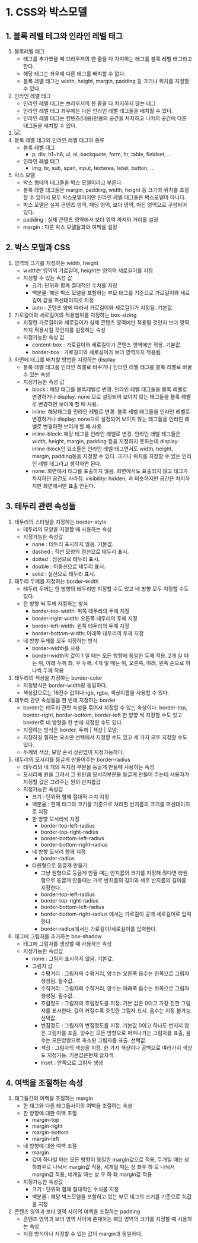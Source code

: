 # 1. CSS와 박스모델
## 1. 블록 레벨 테그와 인라인 레벨 태그
1. 블록레벨 태그
    - 태그를 추가했을 때 브라우저의 한 줄을 다 차지하는 태그를 블록 레벨 태그라고 한다.
    - 해당 태그는 좌우에 다른 태그를 배치할 수 없다.
    - 블록 레벨 태그는 width, height, margin, padding 등 크기나 위치를 지정할 수 있다.
2. 인라인 레벨 태그
    - 인라인 레벨 태그는 브라우저의 한 줄을 다 차지하지 않는 태그
    - 인라인 레벨 태그 좌우에는 다은 인라인 레벨 태그들을 배치할 수 있다.
    - 인라인 레벨 태그는 컨텐츠(내용)만큼의 공간을 차지하고 나머지 공간에 다른 태그들을 배치할 수 있다.
3. <img src="images/블록 레벨 태그와 인라인 레벨 태그.jpg">
4. 블록 레벨 태그와 인라인 레벨 태그의 종류
    - 블록 레벨 태그
        - p, div, h1~h6, ul, ol, backquote, form, hr, table, fieldset, ...
    - 인라인 레벨 태그
        - img, br, sub, span, input, textarea, label, button, ...
5. 박스 모델
    - 박스 형태의 태그들을 박스 모델이라고 부른다.
    - 블록 레벨 태그들은 margin, padding, width, height 등 크기와 위치를 조절할 수 있어서 모두 박스모델이지만 인라인 레벨 태그들은 박스모델이 아니다.
    - 박스 모델은 실제 콘텐츠 영역, 패딩 영역, 보더 영역, 마진 영역으로 구성되어 있다.
    - padding : 실제 콘텐츠 영역에서 보더 영역 까지의 거리를 설정
    - margin : 다른 박스 모델들과의 여백을 설정

## 2. 박스 모델과 CSS
1. 영역의 크기를 지정하는 width, height
    - width는 영역의 가로길이, height는 영역의 세로길이를 지정
    - 지정할 수 있는 속성 값
        - 크기: 단위와 함께 절대적인 수치를 지정
        - 백분율: 해당 박스 모델을 포함하는 부모 태그를 기준으로 가로길이와 세로길이 값을 퍼센테이지로 지정
        - auto : 콘텐츠 양에 따라서 가로길이와 세로길이가 지정됨. 기본값.
2. 가로길이와 세로길이의 적용범위를 지정하는 box-sizing
    - 지정한 가로길이와 세로길이가 실제 콘텐츠 영역에만 적용될 것인지 보더 영역까지 적용시킬 것인지를 설정하는 속성
    - 지정가능한 속성 값
        - content-box : 가로길이와 세로길이가 콘텐츠 영역에만 적용. 기본값.
        - border-box : 가로길이와 세로길이가 보더 영역까지 적용됨.
3. 화면에 태그를 배치할 방법을 지정하는 display
    - 블록 레벨 태그를 인라인 레벨로 바꾸거나 인라인 레벨 태그를 블록 레벨로 바꿀 수 있는 속성
    - 지정가능한 속성 값
        - block : 해당 태그를 블록레벨로 변경. 인라인 레벨 태그들을 블록 레벨로 변경하거나 display: none 으로 설정되어 보이지 않는 태그들을 블록 레벨로 변경하면 보이게 할 때 사용.
        - inline: 해당태그를 인라인 레벨로 변경. 블록 레벨 태그들을 인라인 레벨로 변경하거나 display: none으로 설정되어 보이지 않는 태그들을 인라인 레벨로 변경하면 보이게 할 때 사용.
        - inline-block: 해당 태그를 인라인 레벨로 변경. 인라인 레벨 태그들은 width, height, margin, padding 등을 지정하지 못하는데 display: inline-block인 요소들은 인라인 레벨 태그면서도 width, height, margin, padding등을 지정할 수 있다. 크기나 위치를 지정할 수 있는 인라인 레벨 태그라고 생각하면 된다.
        - none: 화면에서 태그를 표출하지 않음. 화면에서도 표출되지 않고 태그가 차지하던 공간도 사라짐. visibility: hidden; 과 비슷하지만 공간은 차지하지만 화면에서만 표출 안된다.

## 3. 테두리 관련 속성들
1. 테두리의 스타일을 지정하는 border-style
    - 테두리의 모양을 지정할 때 사용하는 속성
    - 지정가능한 속성값
        - none : 테두리 표시하지 않음. 기본값.
        - dashed : 직선 모양의 점선으로 테두리 표시.
        - dotted : 점선으로 테두리 표시.
        - double : 이중선으로 테두리 표시.
        - solid : 실선으로 테두리 표시.
2. 테두리 두께를 지정하는 border-width
    - 테두리 두께는 한 방향의 테두리만 지정할 수도 있고 네 방향 모두 지정할 수도 있다.
    - 한 방향 씩 두께 지정하는 방식
        - border-top-width: 위쪽 테두리의 두께 지정
        - border-right-width: 오른쪽 테두리의 두께 지정
        - border-left-width: 왼쪽 테두리의 두께 지정
        - border-bottom-width: 아래쪽 테두리의 두께 지정
    - 네 방향 두께를 모두 지정하는 방식
        - border-width를 사용
        - border-width의 값이 1 일 때는 모든 방향에 동일한 두께 적용. 2개 일 때는 위, 아래 두께 좌, 우 두께. 4개 일 때는 위, 오른쪽, 아래, 왼쪽 순으로 하나씩 두께 적용
3. 테두리의 색상을 지정하는 border-color
    - 지정방식은 border-width랑 동일하다.
    - 색상값으로는 16진수 값이나 rgb, rgba, 색상이름을 사용할 수 있다.
4. 테두리 관련 속성들을 한 번에 지정하는 border
    - border는 테두리 관련 속성을 묶어서 지정할 수 있는 속성이다. border-top, border-right, border-bottom, border-left 한 방향 씩 지정할 수도 있고 border로 네 방향을 한 번에 지정할 수도 있다.
    - 지정하는 방식은 border: 두께 | 색상 | 모양;
    - 지정하길 췅하는 요소만 선택해서 지정할 수도 있고 세 가지 모두 지정할 수도 있다.
    - 두께와 색상, 모양 순서 상관없이 지정가능하다.
5. 테두리의 모서리를 둥글게 만들어주는 border-radius
    - 테두리의 네 개의 꼭지점 부분을 둥글게 만들때 사용하는 속성
    - 모서리에 원을 그려서 그 원만큼 모서리부분을 둥글게 만들어 주는데 사용자가 지정할 값은 그려주는 원의 반지름값
    - 지정가능한 속성값
        - 크기 : 단위와 함께 절대적 수치 지정
        - 백분율 : 현재 태그의 크기를 기준으로 처리할 반지름의 크기를 퍼센테이지로 지정
        - 한 방향 모서리씩 지정
            - border-top-left-radius
            - border-top-right-radius
            - border-bottom-left-radius
            - border-bottom-right-radius
        - 네 방향 모서리 함께 지정
            - border-radius
        - 타원형으로 둥글개 만들기
            - 그냥 원형으로 둥글게 만들 때는 반지름의 크기를 지정해 줬다면 타원형으로 둥글게 만들때는 가로 반지름의 길이와 세로 반지름의 길이를 지정한다.
            - border-top-left-radius
            - border-top-right-radius
            - border-bottom-left-radius
            - border-bottom-right-radius 에서는 가로길이 공백 세로길이로 입력한다.
            - border-radius에서는 가로길이/세로길이를 입력한다.
6. 태그에 그림자를 추가하는 box-shadow
    - 태그에 그림자를 생성할 때 사용하는 속성
    - 지정가능한 속성값
        - none : 그림자 표시하지 않음. 기본값. 
        - 그림자 값
            - 수평거리 : 그림자의 수평거리, 양수는 오른쪽 음수는 왼쪽으로 그림자 생성됨. 필수값.
            - 수직거리 : 그림자릐 수직거리, 양수는 아래쪽 음수는 위쪽으로 그림자 생성됨. 필수값.
            - 흐림정도 : 그림자의 흐림정도를 지정. 기본 값은 0이고 가장 진한 그림자를 표시한다. 값이 커질수록 흐릿한 그림자 표시. 음수는 지정 불가능. 선택값.
            - 번짐정도 : 그림자의 번짐정도를 지정. 기본값 0이고 하나도 번지지 않은 그림자를 표출. 양수는 모든 방향으로 퍼져나가는 그림자를 표출, 음수는 모든방향으로 축소된 그림자를 표출. 선택값.
            - 색상 : 그림자의 색상을 지정. 한 가지 색상이나 공백으로 여러가지 색상도 지정가능. 기본값은현재 글자색.
            - inset : 안쪽으로 그림자 생성

## 4. 여백을 조절하는 속성
1. 태그들간의 여백을 조절하는 margin
    - 한 태그와 다른 태그들사이의 여백을 조절하는 속성
    - 한 방향에 대한 여백 조절
        - margin-top
        - margin-right
        - margin-bottom
        - margin-left
    - 네 방향에 대한 여백 조절
        - margin
        - 값이 하나일 때는 모든 방향이 동일한 margin값으로 적용, 두개일 때는 상하좌우로 나눠서 margin값 적용, 세개일 때는 상 좌우 하 로 나눠서 margin값 적용, 네개일 때는 상 우 하 좌 margin값 적용
    - 지정가능한 속성값
        - 크기 : 단위와 함께 절대적인 수치를 지정
        - 백분율 : 해당 박스모델을 포함하고 있는 부모 태그의 크기를 기준으로 %값을 지정
2. 콘텐츠 영역과 보더 영역 사이의 여백을 조절하는 padding
    - 콘텐츠 영역과 보더 영역 사이에 존재하는 패딩 영역의 크기를 지정할 때 사용하는 속성
    - 지정 방식이나 지정할 수 있는 값이 margin과 동일하다.